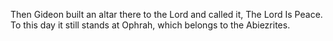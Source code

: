 Then Gideon built an altar there to the Lord and called it, The Lord Is Peace. To this day it still stands at Ophrah, which belongs to the Abiezrites.
